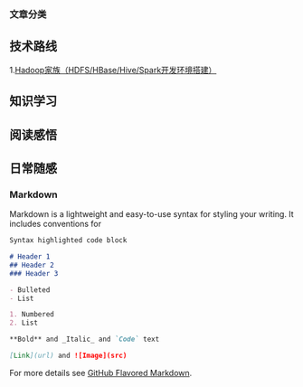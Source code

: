 ### 文章分类

## 技术路线
1.[Hadoop家族（HDFS/HBase/Hive/Spark开发环境搭建）](http://JellyPoker.github.io/techessay1)
## 知识学习
## 阅读感悟
## 日常随感


### Markdown

Markdown is a lightweight and easy-to-use syntax for styling your writing. It includes conventions for

```markdown
Syntax highlighted code block

# Header 1
## Header 2
### Header 3

- Bulleted
- List

1. Numbered
2. List

**Bold** and _Italic_ and `Code` text

[Link](url) and ![Image](src)
```

For more details see [GitHub Flavored Markdown](https://guides.github.com/features/mastering-markdown/).


